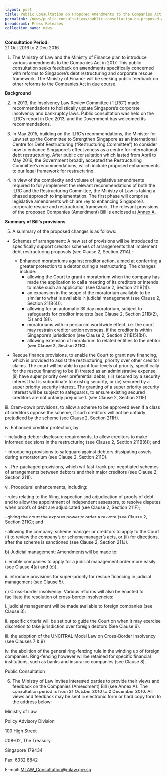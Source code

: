 ```yaml
---
layout: post
title: Public Consultation on Proposed Amendments to the Companies Act to Strengthen Singapore as an International Centre for Debt Restructuring
permalink: /news/public-consultations/public-consultation-on-proposed-amendments-to-the-companies-act-
breadcrumb: Press Releases
collection_name: news
---
```


**Consultation Period:**  
21 Oct 2016 to 2 Dec 2016

1. The Ministry of Law and the Ministry of Finance plan to introduce various amendments to the Companies Act in 2017. This public consultation seeks feedback on amendments specifically concerned with reforms to Singapore’s debt restructuring and corporate rescue framework. The Ministry of Finance will be seeking public feedback on other reforms to the Companies Act in due course.


**Background**


2. In 2013, the Insolvency Law Review Committee (“ILRC”) made recommendations to holistically update Singapore’s corporate insolvency and bankruptcy laws. Public consultation was held on the ILRC’s report in Dec 2013, and the Government has welcomed its recommendations.


3. In May 2015, building on the ILRC’s recommendations, the Minister for Law set up the Committee to Strengthen Singapore as an International Centre for Debt Restructuring (“Restructuring Committee”) to consider how to enhance Singapore’s effectiveness as a centre for international debt restructuring. After public consultation which lasted from April to May 2016, the Government broadly accepted the Restructuring Committee’s recommendations, which include proposed enhancements to our legal framework for restructuring.


4. In view of the complexity and volume of legislative amendments required to fully implement the relevant recommendations of both the ILRC and the Restructuring Committee, the Ministry of Law is taking a phased approach to implementation. The first phase will comprise legislative amendments which are key to enhancing Singapore’s corporate rescue and restructuring framework. The relevant provisions of the proposed Companies (Amendment) Bill is enclosed at [Annex A]().




**Summary of Bill’s provisions**


5.    A summary of the proposed changes is as follows:
  * Schemes of arrangement: A new set of provisions will be introduced to specifically support creditor schemes of arrangements that implement debt restructuring proposals (see Clause 2,  Section 211A),:
    * Enhanced moratoriums against creditor action, aimed at conferring a greater protection to a debtor during a restructuring. The changes include:
      * allowing the Court to grant a moratorium when the company has made the application to call a meeting of its creditors or intends to make such an application (see Clause 2, Section 211B(1)).
      * an expansion in the scope of the moratorium available to be similar to what is available in judicial management (see Clause 2, Section 211B(4)).
      * allowing for an automatic 30 day moratorium, subject to safeguards for creditor interests (see Clause 2, Section 211B(2), (3) and (8)).
      * moratoriums with in personam worldwide effect, i.e. the court may restrain creditor action overseas, if the creditor is within Singapore’s jurisdiction (see Clause 2, Section 211B(5)(b)).
      * allowing extension of moratorium to related entities to the debtor (see Clause 2, Section 211C).




   * Rescue finance provisions, to enable the Court to grant new financing, which is provided to assist the restructuring, priority over other creditor claims. The court will be able to grant four levels of priority, specifically for the rescue financing to be (i) treated as an administrative expense, (ii) have super priority over preferential debts, (iii) secured by a security interest that is subordinate to existing security, or (iv) secured by a super priority security interest. The granting of a super priority security interest will be subject to safeguards, to ensure existing secured creditors are not unfairly prejudiced. (see Clause 2,  Section 211E)


iii.    Cram-down provisions, to allow a scheme to be approved even if a class of creditors oppose the scheme, if such creditors will not be unfairly prejudiced by the scheme (see Clause 2, Section 211H).


iv.    Enhanced creditor protection, by


·    including debtor disclosure requirements, to allow creditors to make informed decisions in the restructuring (see Clause 2, Section 211B(6)); and

·    introducing provisions to safeguard against debtors dissipating assets during a moratorium (see Clause 2, Section 211D).



v .    Pre-packaged provisions, which will fast-track pre-negotiated schemes of arrangements between debtors and their major creditors (see Clause 2, Section 211I).




vi.    Procedural enhancements, including:


·    rules relating to the filing, inspection and adjudication of proofs of debt and to allow the appointment of independent assessors, to resolve disputes when proofs of debt are adjudicated (see Clause 2, Section 211F);

·    giving the court the express power to order a re-vote (see Clause 2, Section 211G); and

·    allowing the company, scheme manager or creditors to apply to the Court (i) to review the company’s or scheme manager’s acts, or (ii) for directions, after the scheme is sanctioned (see Clause 2, Section 211J).



b)    Judicial management: Amendments will be made to:



i.    enable companies to apply for a judicial management order more easily (see Clause 4(a) and (c)).


ii.    introduce provisions for super-priority for rescue financing in judicial management (see Clause 5).





c)    Cross-border insolvency: Various reforms will also be enacted to facilitate the resolution of cross-border insolvencies:



i.    judicial management will be made available to foreign companies (see Clause 3).


ii.    specific criteria will be set out to guide the Court on when it may exercise discretion to take jurisdiction over foreign debtors (See Clause 6).


iii.    the adoption of the UNCITRAL Model Law on Cross-Border Insolvency (see Clauses 7 & 9)


iv.    the abolition of the general ring-fencing rule in the winding up of foreign companies. Ring-fencing however will be retained for specific financial institutions, such as banks and insurance companies (see Clause 8).




Public Consultation


6.    The Ministry of Law invites interested parties to provide their views and feedback on the Companies (Amendment) Bill (see Annex A). The consultation period is from 21 October 2016 to 2 December 2016. All views and feedback may be sent in electronic form or hard copy form to the address below:


Ministry of Law

Policy Advisory Division

100 High Street

#08-02, The Treasury

Singapore 179434

Fax: 6332 8842

E-mail: MLAW_Consultation@mlaw.gov.sg
